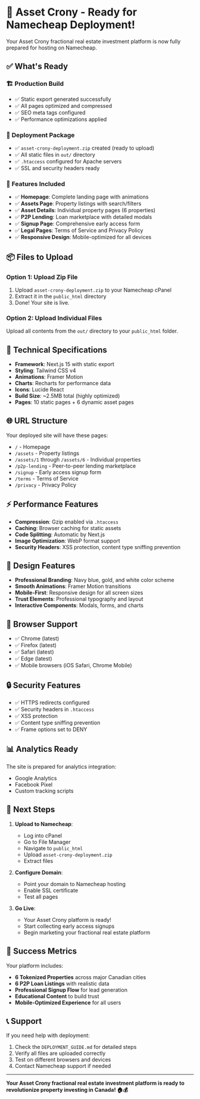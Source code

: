 # 🚀 Asset Crony - Ready for Namecheap Deployment!

Your Asset Crony fractional real estate investment platform is now fully prepared for hosting on Namecheap.

## ✅ What's Ready

### 🏗️ **Production Build**
- ✅ Static export generated successfully
- ✅ All pages optimized and compressed
- ✅ SEO meta tags configured
- ✅ Performance optimizations applied

### 📁 **Deployment Package**
- ✅ `asset-crony-deployment.zip` created (ready to upload)
- ✅ All static files in `out/` directory
- ✅ `.htaccess` configured for Apache servers
- ✅ SSL and security headers ready

### 🎯 **Features Included**
- ✅ **Homepage**: Complete landing page with animations
- ✅ **Assets Page**: Property listings with search/filters
- ✅ **Asset Details**: Individual property pages (6 properties)
- ✅ **P2P Lending**: Loan marketplace with detailed modals
- ✅ **Signup Page**: Comprehensive early access form
- ✅ **Legal Pages**: Terms of Service and Privacy Policy
- ✅ **Responsive Design**: Mobile-optimized for all devices

## 📦 **Files to Upload**

### Option 1: Upload Zip File
1. Upload `asset-crony-deployment.zip` to your Namecheap cPanel
2. Extract it in the `public_html` directory
3. Done! Your site is live.

### Option 2: Upload Individual Files
Upload all contents from the `out/` directory to your `public_html` folder.

## 🔧 **Technical Specifications**

- **Framework**: Next.js 15 with static export
- **Styling**: Tailwind CSS v4
- **Animations**: Framer Motion
- **Charts**: Recharts for performance data
- **Icons**: Lucide React
- **Build Size**: ~2.5MB total (highly optimized)
- **Pages**: 10 static pages + 6 dynamic asset pages

## 🌐 **URL Structure**

Your deployed site will have these pages:
- `/` - Homepage
- `/assets` - Property listings
- `/assets/1` through `/assets/6` - Individual properties
- `/p2p-lending` - Peer-to-peer lending marketplace
- `/signup` - Early access signup form
- `/terms` - Terms of Service
- `/privacy` - Privacy Policy

## ⚡ **Performance Features**

- **Compression**: Gzip enabled via `.htaccess`
- **Caching**: Browser caching for static assets
- **Code Splitting**: Automatic by Next.js
- **Image Optimization**: WebP format support
- **Security Headers**: XSS protection, content type sniffing prevention

## 🎨 **Design Features**

- **Professional Branding**: Navy blue, gold, and white color scheme
- **Smooth Animations**: Framer Motion transitions
- **Mobile-First**: Responsive design for all screen sizes
- **Trust Elements**: Professional typography and layout
- **Interactive Components**: Modals, forms, and charts

## 📱 **Browser Support**

- ✅ Chrome (latest)
- ✅ Firefox (latest)
- ✅ Safari (latest)
- ✅ Edge (latest)
- ✅ Mobile browsers (iOS Safari, Chrome Mobile)

## 🔒 **Security Features**

- ✅ HTTPS redirects configured
- ✅ Security headers in `.htaccess`
- ✅ XSS protection
- ✅ Content type sniffing prevention
- ✅ Frame options set to DENY

## 📊 **Analytics Ready**

The site is prepared for analytics integration:
- Google Analytics
- Facebook Pixel
- Custom tracking scripts

## 🚀 **Next Steps**

1. **Upload to Namecheap**:
   - Log into cPanel
   - Go to File Manager
   - Navigate to `public_html`
   - Upload `asset-crony-deployment.zip`
   - Extract files

2. **Configure Domain**:
   - Point your domain to Namecheap hosting
   - Enable SSL certificate
   - Test all pages

3. **Go Live**:
   - Your Asset Crony platform is ready!
   - Start collecting early access signups
   - Begin marketing your fractional real estate platform

## 🎉 **Success Metrics**

Your platform includes:
- **6 Tokenized Properties** across major Canadian cities
- **6 P2P Loan Listings** with realistic data
- **Professional Signup Flow** for lead generation
- **Educational Content** to build trust
- **Mobile-Optimized Experience** for all users

## 📞 **Support**

If you need help with deployment:
1. Check the `DEPLOYMENT_GUIDE.md` for detailed steps
2. Verify all files are uploaded correctly
3. Test on different browsers and devices
4. Contact Namecheap support if needed

---

**Your Asset Crony fractional real estate investment platform is ready to revolutionize property investing in Canada! 🏠💰**
